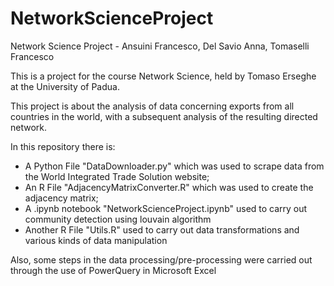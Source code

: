 # NetworkScienceProject
Network Science Project - Ansuini Francesco, Del Savio Anna, Tomaselli Francesco

This is a project for the course Network Science, held by Tomaso Erseghe at the University of Padua.

This project is about the analysis of data concerning exports from all countries in the world, with a subsequent analysis of the resulting directed network.

In this repository there is:
- A Python File "DataDownloader.py" which was used to scrape data from the World Integrated Trade Solution website;
- An R File "AdjacencyMatrixConverter.R" which was used to create the adjacency matrix;
- A .ipynb notebook "NetworkScienceProject.ipynb" used to carry out community detection using louvain algorithm
- Another R File "Utils.R" used to carry out data transformations and various kinds of data manipulation 

Also, some steps in the data processing/pre-processing were carried out through the use of PowerQuery in Microsoft Excel
